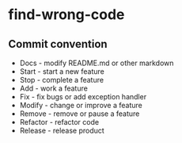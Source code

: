 # find-wrong-code

## Commit convention
- Docs - modify README.md or other markdown
- Start - start a new feature
- Stop - complete a feature
- Add - work a feature
- Fix - fix bugs or add exception handler
- Modify - change or improve a feature
- Remove - remove or pause a feature
- Refactor - refactor code
- Release - release product
